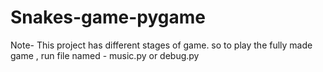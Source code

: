 # Snakes-game-pygame
Note- This project has different stages of game. so to play the fully made game , run file named - music.py or debug.py
